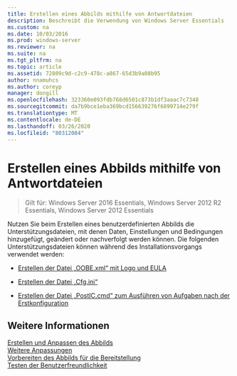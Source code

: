 ```yaml
---
title: Erstellen eines Abbilds mithilfe von Antwortdateien
description: Beschreibt die Verwendung von Windows Server Essentials
ms.custom: na
ms.date: 10/03/2016
ms.prod: windows-server
ms.reviewer: na
ms.suite: na
ms.tgt_pltfrm: na
ms.topic: article
ms.assetid: 72809c9d-c2c9-478c-a867-65d3b9a08b95
author: nnamuhcs
ms.author: coreyp
manager: dongill
ms.openlocfilehash: 323360e093fdb768d6501c873b1df3aaac7c7348
ms.sourcegitcommit: da7b9bce1eba369bcd156639276f6899714e279f
ms.translationtype: MT
ms.contentlocale: de-DE
ms.lasthandoff: 03/26/2020
ms.locfileid: "80312084"
---
```

# <a name="create-an-image-by-using-answer-files"></a>Erstellen eines Abbilds mithilfe von Antwortdateien

>Gilt für: Windows Server 2016 Essentials, Windows Server 2012 R2 Essentials, Windows Server 2012 Essentials

Nutzen Sie beim Erstellen eines benutzerdefinierten Abbilds die Unterstützungsdateien, mit denen Daten, Einstellungen und Bedingungen hinzugefügt, geändert oder nachverfolgt werden können. Die folgenden Unterstützungsdateien können während des Installationsvorgangs verwendet werden:  
  
-   [Erstellen der Datei „OOBE.xml“ mit Logo und EULA](Create-the-Oobe.xml-File-Including-Logo-and-EULA.md)  
  
-   [Erstellen der Datei „Cfg.ini“](Create-the-Cfg.ini-File.md)  
  
-   [Erstellen der Datei „PostIC.cmd“ zum Ausführen von Aufgaben nach der Erstkonfiguration](Create-the-PostIC.cmd-File-for-Running-Post-Initial-Configuration-Tasks.md)  
  
## <a name="see-also"></a>Weitere Informationen  
 [Erstellen und Anpassen des Abbilds](Creating-and-Customizing-the-Image.md)   
 [Weitere Anpassungen](Additional-Customizations.md)   
 [Vorbereiten des Abbilds für die Bereitstellung](Preparing-the-Image-for-Deployment.md)   
 [Testen der Benutzerfreundlichkeit](Testing-the-Customer-Experience.md)